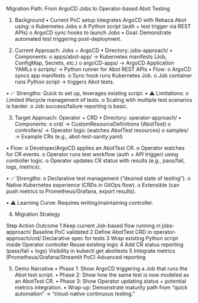Migration Path: From ArgoCD Jobs to Operator-based Abot Testing
1. Background
•	Current PoC setup integrates ArgoCD with Rebaca Abot using:
o	Kubernetes Jobs
o	A Python script (auth + test trigger via REST APIs)
o	ArgoCD sync hooks to launch Jobs
•	Goal: Demonstrate automated test triggering post-deployment.

2. Current Approach: Jobs + ArgoCD
•	Directory: jobs-approach/
•	Components:
o	apps/abot-app/ → Kubernetes manifests (Job, ConfigMap, Secrets, etc.)
o	argoCD-apps/ → ArgoCD Application YAMLs
o	scripts/ → Python runner for Abot REST APIs
•	Flow:
o	ArgoCD syncs app manifests.
o	Sync hook runs Kubernetes Job.
o	Job container runs Python script → triggers Abot tests.
	
•	✅ Strengths: Quick to set up, leverages existing script.
•	⚠️ Limitations:
o	Limited lifecycle management of tests.
o	Scaling with multiple test scenarios is harder.
o	Job success/failure reporting is basic.

3. Target Approach: Operator + CRD
•	Directory: operator-approach/
•	Components:
o	crd/ → CustomResourceDefinitions (AbotTest)
o	controllers/ → Operator logic (watches AbotTest resources)
o	samples/ → Example CRs (e.g., abot-test-sanity.yaml)
	
•	Flow:
o	Developer/ArgoCD applies an AbotTest CR.
o	Operator watches for CR events.
o	Operator runs test workflow (auth + API trigger) using controller logic.
o	Operator updates CR status with results (e.g., pass/fail, logs, metrics).
	
•	✅ Strengths:
o	Declarative test management (“desired state of testing”).
o	Native Kubernetes experience (CRDs in GitOps flow).
o	Extensible (can push metrics to Prometheus/Grafana, export results).
	
•	⚠️ Learning Curve: Requires writing/maintaining controller.

4. Migration Strategy

Step	Action	Outcome
1	Keep current Job-based flow running in jobs-approach/	Baseline PoC validated
2	Define AbotTest CRD in operator-approach/crd/	Declarative spec for tests
3	Wrap existing Python script inside Operator controller	Reuse existing logic
4	Add CR status reporting (pass/fail + logs)	Visibility in kubectl get abottests
5	Integrate metrics (Prometheus/Grafana/Streamlit PoC)	Advanced reporting

5. Demo Narrative
•	Phase 1: Show ArgoCD triggering a Job that runs the Abot test script.
•	Phase 2: Show how the same test is now modeled as an AbotTest CR.
•	Phase 3: Show Operator updating status + potential metrics integration.
•	Wrap-up: Demonstrate maturity path from “quick automation” → “cloud-native continuous testing.”

